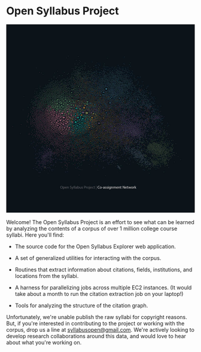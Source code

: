 # Open Syllabus Project

![Open Syllabus Project](graph.jpg)

Welcome! The Open Syllabus Project is an effort to see what can be learned by analyzing the contents of a corpus of over 1 million college course syllabi.  Here you'll find:

- The source code for the Open Syllabus Explorer web application.

- A set of generalized utilities for interacting with the corpus.

- Routines that extract information about citations, fields, institutions, and locations from the syllabi.

- A harness for parallelizing jobs across multiple EC2 instances. (It would take about a month to run the citation extraction job on your laptop!)

- Tools for analyzing the structure of the citation graph.

Unfortunately, we're unable publish the raw syllabi for copyright reasons. But, if you're interested in contributing to the project or working with the corpus, drop us a line at syllabusopen@gmail.com. We're actively looking to develop research collaborations around this data, and would love to hear about what you're working on.
